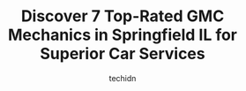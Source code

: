---
layout: ampstory
image: https://images.unsplash.com/photo-1629935389411-1bb0ae0d1ffe?ixlib=rb-4.0.3&ixid=MnwxMjA3fDB8MHxwaG90by1wYWdlfHx8fGVufDB8fHx8&auto=format&fit=crop&w=640&h=853&q=80
author: techidn
featured: false
description: Experience the excellence of automotive service by visiting the 7 best GMC Mechanic in Springfield IL, USA. With their expertise, attention to detail, and commitment to customer satisfaction
title: Discover 7 Top-Rated GMC Mechanics in Springfield IL for Superior Car Services
cover:
   title: Discover 7 Top-Rated GMC Mechanics in Springfield IL for Superior Car Services
   subtitle: Rickpate
   background: https://images.unsplash.com/photo-1629935389411-1bb0ae0d1ffe?ixlib=rb-4.0.3&ixid=MnwxMjA3fDB8MHxwaG90by1wYWdlfHx8fGVufDB8fHx8&auto=format&fit=crop&w=640&h=853&q=80

pages: 
 - layout: thirds
   top: <h1>#1 Car-X Tire & Auto</h1>
   bottom: "<p>My car needed to have its exhaust checked out because it was very loud when I started it and the muffler appeared to be quite worn. This was necessary because of a warran</p>"
   background: https://www.knot35.com/toplist/wp-content/uploads/2023/06/best-gmc-mechanic-1-in-springfield-il-1685838023.jpeg
   backgroundblur: true
 - layout: thirds
   top: <h1>#2 Wilkersons Service Center</h1>
   bottom: "<p>2840 Adlai Stevenson Dr, Springfield, IL 62703, United States</p>"
   background: https://www.knot35.com/toplist/wp-content/uploads/2023/06/best-gmc-mechanic-2-in-springfield-il-1685838023.jpeg
   cta:
      link: https://www.knot35.com/toplist/discover-7-top-rated-gmc-mechanics-in-springfield-il-for-superior-car-services/
      text: Discover 7 Top-Rated GMC Mechanics in Springfield IL for Superior Car Services
 - layout: thirds
   top: <h1>#3 Verns Auto Repair</h1>
   bottom: "<p>1645 N Grand Ave E, Springfield, IL 62702, United States</p>"
   background: https://www.knot35.com/toplist/wp-content/uploads/2023/06/best-gmc-mechanic-3-in-springfield-il-1685838024.jpeg
   cta:
      link: https://www.knot35.com/toplist/discover-7-top-rated-gmc-mechanics-in-springfield-il-for-superior-car-services/
      text: Discover 7 Top-Rated GMC Mechanics in Springfield IL for Superior Car Services
 - layout: thirds
   top: <h1>#4 Tuffy Tire & Auto Service Center</h1>
   bottom: "<p>1764 Wabash Ave, Springfield, IL 62704, United States</p>"
   background: https://images.unsplash.com/photo-1527067829737-402993088e6b?ixlib=rb-4.0.3&ixid=MnwxMjA3fDB8MHxwaG90by1wYWdlfHx8fGVufDB8fHx8&auto=format&fit=crop&w=640&h=853&q=80
   cta:
      link: https://www.knot35.com/toplist/discover-7-top-rated-gmc-mechanics-in-springfield-il-for-superior-car-services/
      text: Discover 7 Top-Rated GMC Mechanics in Springfield IL for Superior Car Services
 - layout: thirds
   top: <h1>#5 Law Automotive</h1>
   bottom: "<p>1817 W Jefferson St, Springfield, IL 62702, United States</p>"
   background: https://images.unsplash.com/photo-1527066579998-dbbae57f45ce?ixlib=rb-4.0.3&ixid=MnwxMjA3fDB8MHxwaG90by1wYWdlfHx8fGVufDB8fHx8&auto=format&fit=crop&w=640&h=853&q=80
   cta:
      link: https://www.knot35.com/toplist/discover-7-top-rated-gmc-mechanics-in-springfield-il-for-superior-car-services/
      text: Discover 7 Top-Rated GMC Mechanics in Springfield IL for Superior Car Services
 - layout: thirds
   top: <h1>#6 Hiller Automotive</h1>
   bottom: "<p>2595 S MacArthur Blvd, Springfield, IL 62704, United States</p>"
   background: https://images.unsplash.com/photo-1515405295579-ba7b45403062?ixlib=rb-4.0.3&ixid=MnwxMjA3fDB8MHxwaG90by1wYWdlfHx8fGVufDB8fHx8&auto=format&fit=crop&w=640&h=853&q=80
   cta:
      link: https://www.knot35.com/toplist/discover-7-top-rated-gmc-mechanics-in-springfield-il-for-superior-car-services/
      text: Discover 7 Top-Rated GMC Mechanics in Springfield IL for Superior Car Services
 - layout: thirds
   top: <h1>#7 Jack Stoldt Auto Services Center</h1>
   bottom: "<p>717 S 5th St, Springfield, IL 62703, United States</p>"
   background: https://images.unsplash.com/photo-1632260260864-caf7fde5ec36?ixlib=rb-4.0.3&ixid=MnwxMjA3fDB8MHxwaG90by1wYWdlfHx8fGVufDB8fHx8&auto=format&fit=crop&w=640&h=853&q=80
   cta:
      link: https://www.knot35.com/toplist/discover-7-top-rated-gmc-mechanics-in-springfield-il-for-superior-car-services/
      text: Discover 7 Top-Rated GMC Mechanics in Springfield IL for Superior Car Services
 - layout: thirds
   middle: Continue reading...
   background: https://images.unsplash.com/photo-1602536052359-ef94c21c5948?ixlib=rb-4.0.3&ixid=MnwxMjA3fDB8MHxwaG90by1wYWdlfHx8fGVufDB8fHx8&auto=format&fit=crop&w=640&h=853&q=80
   cta:
      link: https://www.knot35.com/toplist/discover-7-top-rated-gmc-mechanics-in-springfield-il-for-superior-car-services/
      text: Discover 7 Top-Rated GMC Mechanics in Springfield IL for Superior Car Services
      
---